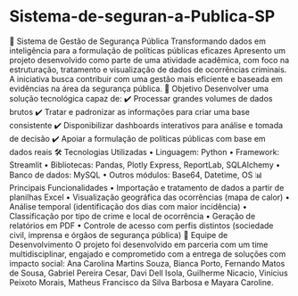 # Sistema-de-seguran-a-Publica-SP 

🚨 Sistema de Gestão de Segurança Pública
Transformando dados em inteligência para a formulação de políticas públicas eficazes
Apresento um projeto desenvolvido como parte de uma atividade acadêmica, com foco na estruturação, tratamento e visualização de dados de ocorrências criminais. A iniciativa busca contribuir com uma gestão mais eficiente e baseada em evidências na área da segurança pública.
🎯 Objetivo
Desenvolver uma solução tecnológica capaz de:
✔️ Processar grandes volumes de dados brutos
✔️ Tratar e padronizar as informações para criar uma base consistente
✔️ Disponibilizar dashboards interativos para análise e tomada de decisão
✔️ Apoiar a formulação de políticas públicas com base em dados reais
🛠️ Tecnologias Utilizadas
•	Linguagem: Python
•	Framework: Streamlit
•	Bibliotecas: Pandas, Plotly Express, ReportLab, SQLAlchemy
•	Banco de dados: MySQL
•	Outros módulos: Base64, Datetime, OS
📊 Principais Funcionalidades
•	Importação e tratamento de dados a partir de planilhas Excel
•	Visualização geográfica das ocorrências (mapa de calor)
•	Análise temporal (identificação dos dias com maior incidência)
•	Classificação por tipo de crime e local de ocorrência
•	Geração de relatórios em PDF
•	Controle de acesso com perfis distintos (sociedade civil, imprensa e órgãos de segurança pública)
🤝 Equipe de Desenvolvimento
O projeto foi desenvolvido em parceria com um time multidisciplinar, engajado e comprometido com a entrega de soluções com impacto social:
Ana Carolina Martins Souza, Bianca Porto, Fernando Matos de Sousa, Gabriel Pereira Cesar, Davi Dell Isola, Guilherme Nicacio, Vinicius Peixoto Morais, Matheus Francisco da Silva Barbosa e Mayara Caroline.
